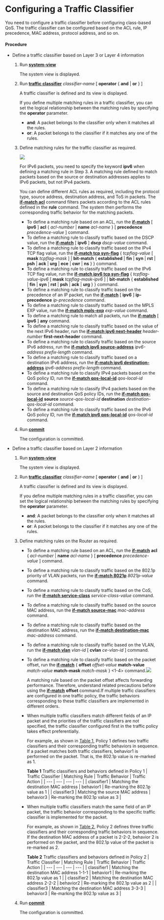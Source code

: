 Configuring a Traffic Classifier
================================

You need to configure a traffic classifier before configuring class-based QoS. The traffic classifier can be configured based on the ACL rule, IP precedence, MAC address, protocol address, and so on.

#### Procedure

* Define a traffic classifier based on Layer 3 or Layer 4 information
  1. Run [**system-view**](cmdqueryname=system-view)
     
     
     
     The system view is displayed.
  2. Run [**traffic classifier**](cmdqueryname=traffic+classifier) *classifier-name* [ **operator** { **and** | **or** } ]
     
     
     
     A traffic classifier is defined and its view is displayed.
     
     
     
     If you define multiple matching rules in a traffic classifier, you can set the logical relationship between the matching rules by specifying the **operator** parameter.
     
     + **and**: A packet belongs to the classifier only when it matches all the rules.
     + **or**: A packet belongs to the classifier if it matches any one of the rules.
  3. Define matching rules for the traffic classifier as required.
     
     ![](../../../../public_sys-resources/note_3.0-en-us.png) 
     
     For IPv6 packets, you need to specify the keyword **ipv6** when defining a matching rule in Step 3. A matching rule defined to match packets based on the source or destination addresses applies to IPv6 packets, but not IPv4 packets.
     
     You can define different ACL rules as required, including the protocol type, source address, destination address, and ToS in packets. The [**if-match acl**](cmdqueryname=if-match+acl) command filters packets according to the ACL rules defined in the **rule** command. The system then performs the corresponding traffic behavior for the matching packets.
     
     + To define a matching rule based on an ACL, run the [**if-match**](cmdqueryname=if-match) [ **ipv6** ] **acl** { *acl-number* | **name** *acl-name* } [ **precedence** *precedence-value* ] command.
     + To define a matching rule to classify traffic based on the DSCP value, run the [**if-match**](cmdqueryname=if-match) [ **ipv6** ] **dscp** *dscp-value* command.
     + To define a matching rule to classify traffic based on the IPv4 TCP flag value, run the [**if-match tcp syn-flag**](cmdqueryname=if-match+tcp+syn-flag) { *tcpflag-value* [ **mask** *tcpflag-mask* ] | **bit-match** { **established** | **fin** | **syn** | **rst** | **psh** | **ack** | **urg** | **ece** | **cwr** | **ns** } } command.
     + To define a matching rule to classify traffic based on the IPv6 TCP flag value, run the [**if-match ipv6 tcp syn-flag**](cmdqueryname=if-match+ipv6+tcp+syn-flag) { *tcpflag-value-ipv6* [ **mask** *tcpflag-mask-ipv6* ] | **bit-match** { **established** | **fin** | **syn** | **rst** | **psh** | **ack** | **urg** } } command.
     + To define a matching rule to classify traffic based on the precedence of an IP packet, run the [**if-match**](cmdqueryname=if-match) [ **ipv6** ] **ip-precedence** *ip-precedence* command.
     + To define a matching rule to classify traffic based on the MPLS EXP value, run the [**if-match mpls-exp**](cmdqueryname=if-match+mpls-exp) *exp-value* command.
     + To define a matching rule to match all packets, run the [**if-match**](cmdqueryname=if-match) [ **ipv6** ] **any** command.
     + To define a matching rule to classify traffic based on the value of the next IPv6 header, run the [**if-match ipv6 next-header**](cmdqueryname=if-match+ipv6+next-header) *header-number* **first-next-header** command.
     + To define a matching rule to classify traffic based on the source IPv6 address, run the [**if-match ipv6 source-address**](cmdqueryname=if-match+ipv6+source-address) *ipv6-address* *prefix-length* command.
     + To define a matching rule to classify traffic based on a destination IPv6 address, run the [**if-match ipv6 destination-address**](cmdqueryname=if-match+ipv6+destination-address) *ipv6-address* *prefix-length* command.
     + To define a matching rule to classify IPv4 packets based on the QoS policy ID, run the [**if-match qos-local-id**](cmdqueryname=if-match+qos-local-id) *qos-local-id* command.
     + To define a matching rule to classify IPv4 packets based on the source and destination QoS policy IDs, run the [**if-match qos-local-id**](cmdqueryname=if-match+qos-local-id) **source** *source-qos-local-id* **destination** *destination-qos-local-id* command.
     + To define a matching rule to classify traffic based on the IPv6 QoS policy ID, run the [**if-match ipv6 qos-local-id**](cmdqueryname=if-match+ipv6+qos-local-id) *qos-local-id* command.
  4. Run [**commit**](cmdqueryname=commit)
     
     
     
     The configuration is committed.
* Define a traffic classifier based on Layer 2 information
  1. Run [**system-view**](cmdqueryname=system-view)
     
     
     
     The system view is displayed.
  2. Run [**traffic classifier**](cmdqueryname=traffic+classifier) *classifier-name* [ **operator** { **and** | **or** } ]
     
     
     
     A traffic classifier is defined and its view is displayed.
     
     
     
     If you define multiple matching rules in a traffic classifier, you can set the logical relationship between the matching rules by specifying the **operator** parameter.
     
     + **and**: A packet belongs to the classifier only when it matches all the rules.
     + **or**: A packet belongs to the classifier if it matches any one of the rules.
  3. Define matching rules on the Router as required.
     
     
     + To define a matching rule based on an ACL, run the [**if-match**](cmdqueryname=if-match) **acl** { *acl-number* | **name** *acl-name* } [ **precedence** *precedence-value* ] command.
     + To define a matching rule to classify traffic based on the 802.1p priority of VLAN packets, run the [**if-match 8021p**](cmdqueryname=if-match+8021p) *8021p-value* command.
     + To define a matching rule to classify traffic based on the CoS, run the [**if-match service-class**](cmdqueryname=if-match+service-class) *service-class-value* command.
     + To define a matching rule to classify traffic based on the source MAC address, run the [**if-match source-mac**](cmdqueryname=if-match+source-mac) *mac-address* command.
     + To define a matching rule to classify traffic based on the destination MAC address, run the [**if-match destination-mac**](cmdqueryname=if-match+destination-mac) *mac-address* command.
     + To define a matching rule to classify traffic based on the VLAN, run the [**if-match vlan**](cmdqueryname=if-match+vlan) *vlan-id* [ **cvlan** *ce-vlan-id* ] command.
     + To define a matching rule to classify traffic based on the packet offset, run the [**if-match**](cmdqueryname=if-match) { **offset** *offset-value* **match-value** *match-value* **match-mask** *match-mask* } <1-4> command.![](../../../../public_sys-resources/caution_3.0-en-us.png) 
       
       A matching rule based on the packet offset affects forwarding performance. Therefore, understand related precautions before using the [**if-match**](cmdqueryname=if-match) **offset** command.If multiple traffic classifiers are configured in one traffic policy, the traffic behaviors corresponding to these traffic classifiers are implemented in different orders.
     + When multiple traffic classifiers match different fields of an IP packet and the priorities of the traffic classifiers are not specified, the traffic classifier configured first in the traffic policy takes effect preferentially.
       
       For example, as shown in [Table 1](#EN-US_TASK_0000001833036249__en-us_task_0172371247_tab_dc_ne_qos_cfg_004201), Policy 1 defines two traffic classifiers and their corresponding traffic behaviors in sequence. If a packet matches both traffic classifiers, behavior1 is performed on the packet. That is, the 802.1p value is re-marked as 1.
       
       **Table 1** Traffic classifiers and behaviors defined in Policy 1
       | Traffic Classifier | Matching Rule | Traffic Behavior | Traffic Action |
       | --- | --- | --- | --- |
       | classifier1 | Matching the destination MAC address | behavior1 | Re-marking the 802.1p value as 1 |
       | classifier3 | Matching the source MAC address | behavior3 | Re-marking the 802.1p value as 3 |
     + When multiple traffic classifiers match the same field of an IP packet, the traffic behavior corresponding to the specific traffic classifier is implemented for the packet.
       
       For example, as shown in [Table 2](#EN-US_TASK_0000001833036249__en-us_task_0172371247_tab_dc_ne_qos_cfg_004202), Policy 2 defines three traffic classifiers and their corresponding traffic behaviors in sequence. If the destination MAC address of a packet is 2-2-2, behavior 2 is performed on the packet, and the 802.1p value of the packet is re-marked as 2.
       
       **Table 2** Traffic classifiers and behaviors defined in Policy 2
       | Traffic Classifier | Matching Rule | Traffic Behavior | Traffic Action |
       | --- | --- | --- | --- |
       | classifier1 | Matching the destination MAC address 1-1-1 | behavior1 | Re-marking the 802.1p value as 1 |
       | classifier2 | Matching the destination MAC address 2-2-2 | behavior2 | Re-marking the 802.1p value as 2 |
       | classifier3 | Matching the destination MAC address 3-3-3 | behavior3 | Re-marking the 802.1p value as 3 |
  4. Run [**commit**](cmdqueryname=commit)
     
     
     
     The configuration is committed.